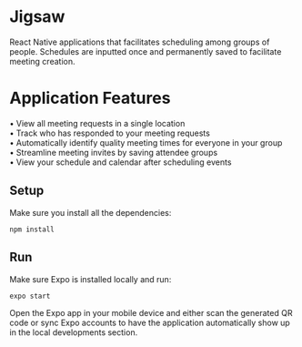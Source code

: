 # Jigsaw
React Native applications that facilitates scheduling among groups of people. Schedules are inputted once and permanently saved to facilitate meeting creation.

# Application Features
• View all meeting requests in a single location <br>
• Track who has responded to your meeting requests<br>
• Automatically identify quality meeting times for everyone in your group <br>
• Streamline meeting invites by saving attendee groups<br>
• View your schedule and calendar after scheduling events<br>

## Setup
Make sure you install all the dependencies:

``npm install``

## Run

Make sure Expo is installed locally and run:

``expo start``

Open the Expo app in your mobile device and either scan the generated QR code or sync Expo accounts to have the application automatically show up in the local developments section.

